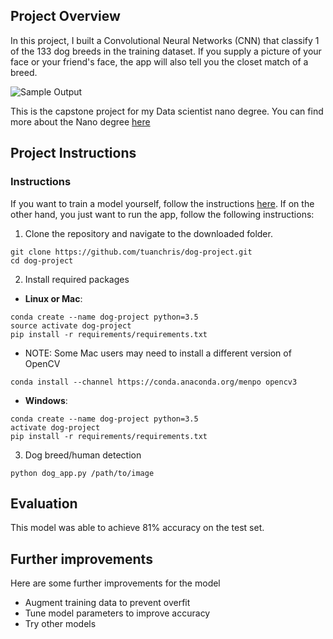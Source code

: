 [//]: # (Image References)

[image1]: ./images/sample_dog_output.png "Sample Output"
[image2]: ./images/vgg16_model.png "VGG-16 Model Keras Layers"
[image3]: ./images/vgg16_model_draw.png "VGG16 Model Figure"


## Project Overview

In this project, I built a Convolutional Neural Networks (CNN) that classify 1 of the 133 dog breeds in the training dataset. If you supply a picture of your face or your friend's face, the app will also tell you the closet match of a breed.


![Sample Output][image1]

This is the capstone project for my Data scientist nano degree. You can find more about the Nano degree [here](https://www.udacity.com/course/data-scientist-nanodegree--nd025)

## Project Instructions

### Instructions

If you want to train a model yourself, follow the instructions [here](https://github.com/udacity/dog-project.git). If on the other hand, you just want to run the app, follow the following  instructions:

1. Clone the repository and navigate to the downloaded folder.
```
git clone https://github.com/tuanchris/dog-project.git
cd dog-project
```

2. Install required packages

* **Linux or Mac**:
```
conda create --name dog-project python=3.5
source activate dog-project
pip install -r requirements/requirements.txt
```
* NOTE: Some Mac users may need to install a different version of OpenCV
```
conda install --channel https://conda.anaconda.org/menpo opencv3
```
* **Windows**:
```
conda create --name dog-project python=3.5
activate dog-project
pip install -r requirements/requirements.txt
```
3. Dog breed/human detection
```
python dog_app.py /path/to/image
```

## Evaluation

This model was able to achieve 81% accuracy on the test set.  

## Further improvements
Here are some further improvements for the model
* Augment training data to prevent overfit
* Tune model parameters to improve accuracy
* Try other models
